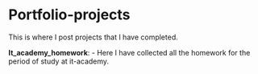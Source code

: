 # Portfolio-projects
This is where I post projects that I have completed.


<b>It_academy_homework</b>: - Here I have collected all the homework for the period of study at it-academy.
